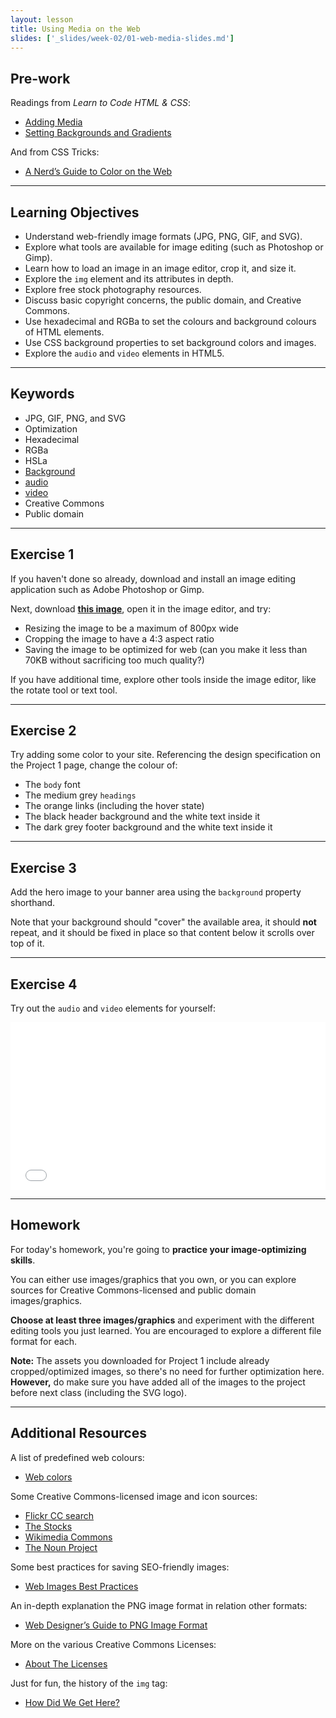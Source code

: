 ```yaml
---
layout: lesson
title: Using Media on the Web
slides: ['_slides/week-02/01-web-media-slides.md']
---
```


## Pre-work

Readings from *Learn to Code HTML & CSS*:

- [Adding Media](http://learn.shayhowe.com/html-css/adding-media/)
- [Setting Backgrounds and Gradients](http://learn.shayhowe.com/html-css/setting-backgrounds-and-gradients/)

And from CSS Tricks:

- [A Nerd’s Guide to Color on the Web](https://css-tricks.com/nerds-guide-color-web/)

---

## Learning Objectives

- Understand web-friendly image formats (JPG, PNG, GIF, and SVG).
- Explore what tools are available for image editing (such as Photoshop or Gimp).
- Learn how to load an image in an image editor, crop it, and size it.
- Explore the `img` element and its attributes in depth.
- Explore free stock photography resources.
- Discuss basic copyright concerns, the public domain, and Creative Commons.
- Use hexadecimal and RGBa to set the colours and background colours of HTML elements.
- Use CSS background properties to set background colors and images.
- Explore the `audio` and `video` elements in HTML5.

---

## Keywords

- JPG, GIF, PNG, and SVG
- Optimization
- Hexadecimal
- RGBa
- HSLa
- [Background](https://developer.mozilla.org/en-US/docs/Web/CSS/background)
- [audio](https://developer.mozilla.org/en/docs/Web/HTML/Element/audio)
- [video](https://developer.mozilla.org/en/docs/Web/HTML/Element/video)
- Creative Commons
- Public domain

---

## Exercise 1

If you haven't done so already, download and install an image editing application such as Adobe Photoshop or Gimp.

Next, download **[this image](https://www.flickr.com/photos/jdhancock/12708712045/)**, open it in the image editor, and try:

- Resizing the image to be a maximum of 800px wide
- Cropping the image to have a 4:3 aspect ratio
- Saving the image to be optimized for web (can you make it less than 70KB without sacrificing too much quality?)

If you have additional time, explore other tools inside the image editor, like the rotate tool or text tool.

---

## Exercise 2

Try adding some color to your site. Referencing the design specification on the Project 1 page, change the colour of:

- The `body` font
- The medium grey `headings`
- The orange links (including the hover state)
- The black header background and the white text inside it
- The dark grey footer background and the white text inside it

---

## Exercise 3

Add the hero image to your banner area using the `background` property shorthand.

Note that your background should "cover" the available area, it should **not** repeat, and it should be fixed in place so that content below it scrolls over top of it.

---

## Exercise 4

Try out the `audio` and `video` elements for yourself:

<iframe height='268' scrolling='no' src='//codepen.io/redacademy/embed/QbBaGE/?height=268&theme-id=0&default-tab=html' frameborder='no' allowtransparency='true' allowfullscreen='true' style='width: 100%;'>See the Pen <a href='http://codepen.io/redacademy/pen/QbBaGE/'>QbBaGE</a> by RED Academy (<a href='http://codepen.io/redacademy'>@redacademy</a>) on <a href='http://codepen.io'>CodePen</a>.
</iframe>

---

## Homework

For today's homework, you're going to **practice your image-optimizing skills**.

You can either use images/graphics that you own, or you can explore sources for Creative Commons-licensed and public domain images/graphics.

**Choose at least three images/graphics** and experiment with the different editing tools you just learned. You are encouraged to explore a different file format for each.

**Note:** The assets you downloaded for Project 1 include already cropped/optimized images, so there's no need for further optimization here. **However,** do make sure you have added all of the images to the project before next class (including the SVG logo).

---

## Additional Resources

A list of predefined web colours:

- [Web colors](http://en.wikipedia.org/wiki/Web_colors)

Some Creative Commons-licensed image and icon sources:

- [Flickr CC search](https://www.flickr.com/search/?license=2%2C3%2C4%2C5%2C6%2C9)
- [The Stocks](http://thestocks.im/)
- [Wikimedia Commons](https://commons.wikimedia.org/wiki/Main_Page)
- [The Noun Project](https://thenounproject.com/)

Some best practices for saving SEO-friendly images:

- [Web Images Best Practices](http://www.commercev3.com/website-images-best-practices-2014-seo/)

An in-depth explanation the PNG image format in relation other formats:

- [Web Designer’s Guide to PNG Image Format](http://sixrevisions.com/web_design/web-designers-guide-to-png-image-format/)

More on the various Creative Commons Licenses:

- [About The Licenses](https://creativecommons.org/licenses/)

Just for fun, the history of the `img` tag:

- [How Did We Get Here?](http://diveintohtml5.info/past.html)
